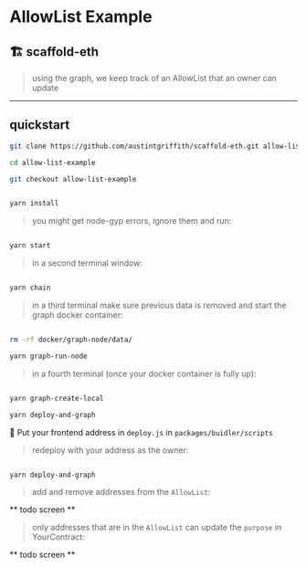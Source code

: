 
# AllowList Example

## 🏗 scaffold-eth

> using the graph, we keep track of an AllowList that an owner can update

---

## quickstart

```bash
git clone https://github.com/austintgriffith/scaffold-eth.git allow-list-example

cd allow-list-example

git checkout allow-list-example
```

```bash

yarn install

```

> you might get node-gyp errors, ignore them and run:

```bash

yarn start

```

> in a second terminal window:

```bash

yarn chain

```

> in a third terminal make sure previous data is removed and start the graph docker container:

```bash

rm -rf docker/graph-node/data/

yarn graph-run-node

```

> in a fourth terminal (once your docker container is fully up):


```bash

yarn graph-create-local

yarn deploy-and-graph

```

🔏 Put your frontend address in `deploy.js` in `packages/buidler/scripts`

> redeploy with your address as the owner:

```bash

yarn deploy-and-graph

```

> add and remove addresses from the `AllowList`:


** todo screen **



> only addresses that are in the `AllowList` can update the `purpose` in YourContract:

** todo screen **

